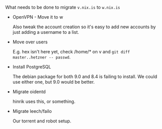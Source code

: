 What needs to be done to migrate `v.nix.is` to `w.nix.is`

* OpenVPN - Move it to w

   Also tweak the account creation so it's easy to add new accounts by
   just adding a username to a list.
   
* Move over users

   E.g. hex isn't here yet, check /home/* on v and `git diff master..hetzner -- passwd`.
   
* Install PostgreSQL

   The debian package for both 9.0 and 8.4 is failing to install. We
   could use either one, but 9.0 would be better.
   
* Migrate oidentd

   hinrik uses this, or something.
   

* Migrate leech/failo

   Our torrent and robot setup.
